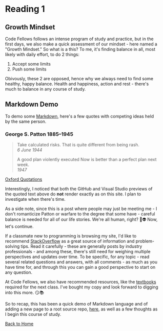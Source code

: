 # Reading 1

## Growth Mindset

Code Fellows follows an intense program of study and practice, but in the first days, we also make a quick assessment of our mindset - here named a "Growth Mindset."  So what is a this?  To me, it's finding balance in all, most likely with daily effort, to do 2 things:

1. Accept some limits
2. Push some limits  

Obivously, these 2 are opposed, hence why we always need to find some healthy, happy balance.  Health and happiness, action and rest - there's much to balance in any course of study.  

## Markdown Demo

To demo some [Markdown](https://docs.github.com/en/get-started/writing-on-github/getting-started-with-writing-and-formatting-on-github/basic-writing-and-formatting-syntax), here's a few quotes with competing ideas held by the same person.

### George S. Patton 1885–1945

> Take calculated risks. That is quite different from being rash.  
> *6 June 1944*
>  
> A good plan violently executed Now is better than a perfect plan next week.  
> *1947*

[Oxford Quotations](https://www.oxfordreference.com/view/10.1093/acref/9780191826719.001.0001/q-oro-ed4-00016315)

Interestingly, I noticed that both the GitHub and Visual Studio previews of the quoted text above do **not** render exactly as on this site.  I plan to investigate when there's time.

As a side note, since this is a post where people may just be meeting me - I don't romanticize Patton or warfare to the degree that some have - careful balance is needed for all of our life stories.  We're all human, right? :robot::alien: Now, let's continue.

If a classmate new to programming is browsing my site, I'd like to recommend [StackOverflow](https://stackoverflow.com/) as a great source of information and problem-solving tips.  Read it carefully - these are generally posts by industry professionals - and among these, there's still need for weighing multiple perspectives and updates over time.  To be specific, for any topic - read several related questions and answers, with all comments - as much as you have time for, and through this you can gain a good perspective to start on any question.  

At Code Fellows, we also have recommended resources, like the [textbooks](https://www.amazon.com/Web-Design-HTML-JavaScript-jQuery-dp-1118907442/dp/1118907442/ref=mt_other?_encoding=UTF8&me=&qid=) required for the next class.  I've bought my copy and look forward to digging into this more. :smirk::books:

So to recap, this has been a quick demo of Markdown language and of adding a new page to a root source repo, [here](https://github.com/Stephen-Montague/reading-notes), as well as a few thoughts as I begin this course of study.

[Back to Home](https://stephen-montague.github.io/reading-notes/)
